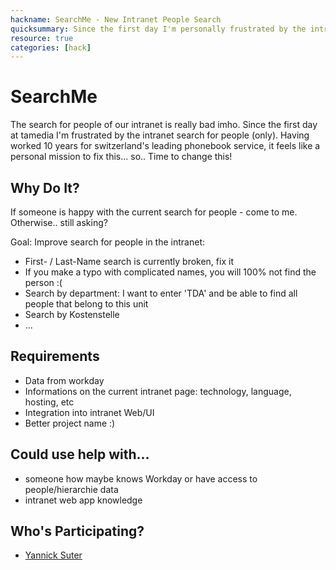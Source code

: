 ```yaml
---
hackname: SearchMe - New Intranet People Search 
quicksummary: Since the first day I'm personally frustrated by the intranet search for people. Time to change this!
resource: true
categories: [hack]
---
```


SearchMe
========

The search for people of our intranet is really bad imho. Since the first day at tamedia I'm frustrated by the intranet search for people (only). Having worked 10 years for switzerland's leading phonebook service, it feels like a personal mission to fix this... so.. Time to change this!

Why Do It?
----------

If someone is happy with the current search for people - come to me. Otherwise.. still asking?

Goal: Improve search for people in the intranet:

* First- / Last-Name search is currently broken, fix it
* If you make a typo with complicated names, you will 100% not find the person :(
* Search by department: I want to enter 'TDA' and be able to find all people that belong to this unit
* Search by Kostenstelle 
* ...

Requirements
------------

* Data from workday
* Informations on the current intranet page: technology, language, hosting, etc
* Integration into intranet Web/UI
* Better project name :)

Could use help with...
----------------------

* someone how maybe knows Workday or have access to people/hierarchie data
* intranet web app knowledge

Who's Participating?
--------------------

* [Yannick Suter](/tamedia-hackdays/whoami/yannicksuter)
